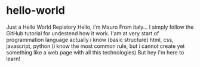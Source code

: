 # hello-world
Just a Hello World Repistory
Hello, i'm Mauro From italy...
I simply follow the GitHub tutorial for undestend how it work.
I'am at very start of programmation language actually i know (basic structure) html, css, javascript, python (i know the most common rule, but i cannot create yet something like a web page with all this technologies)
But hey i'm here to learn!
